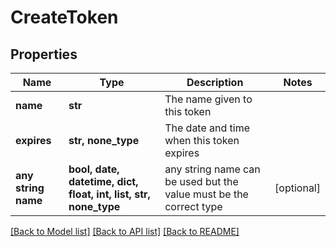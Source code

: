 # CreateToken


## Properties
Name | Type | Description | Notes
------------ | ------------- | ------------- | -------------
**name** | **str** | The name given to this token | 
**expires** | **str, none_type** | The date and time when this token expires | 
**any string name** | **bool, date, datetime, dict, float, int, list, str, none_type** | any string name can be used but the value must be the correct type | [optional]

[[Back to Model list]](../README.md#documentation-for-models) [[Back to API list]](../README.md#documentation-for-api-endpoints) [[Back to README]](../README.md)


